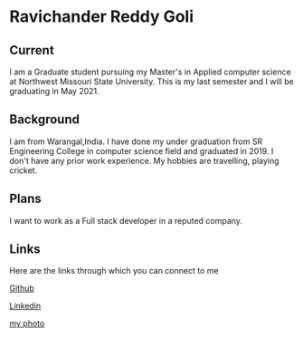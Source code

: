 # Ravichander Reddy Goli
## Current
I am a Graduate student pursuing my Master's in Applied computer science at Northwest Missouri State University. This is my last semester and I will be graduating in May 2021.

## Background
I am from Warangal,India. I have done my under graduation from SR Engineering College in computer science field and graduated in 2019. I don't have any prior work experience. My hobbies are travelling, playing cricket.

## Plans
I want to work as a Full stack developer in a reputed company. 

## Links
Here are the links through which you can connect to me

[Github](https://github.com/Ravichanderreddy-goli)

[Linkedin](https://www.linkedin.com/in/ravichander-reddy-goli-606ab8171/)

[my photo](https://github.com/Ravichanderreddy-goli/big-data-dev/blob/main/ravichander.jpg)
